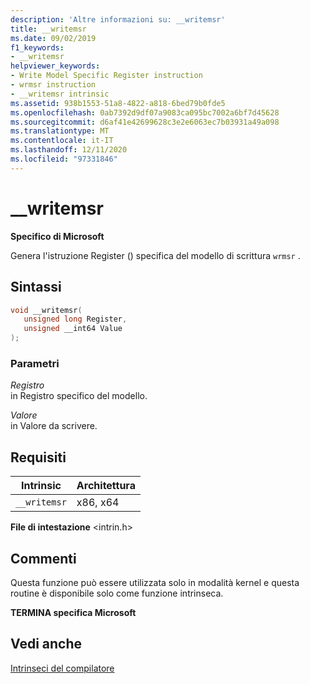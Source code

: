 ```yaml
---
description: 'Altre informazioni su: __writemsr'
title: __writemsr
ms.date: 09/02/2019
f1_keywords:
- __writemsr
helpviewer_keywords:
- Write Model Specific Register instruction
- wrmsr instruction
- __writemsr intrinsic
ms.assetid: 938b1553-51a8-4822-a818-6bed79b0fde5
ms.openlocfilehash: 0ab7392d9df07a9083ca095bc7002a6bf7d45628
ms.sourcegitcommit: d6af41e42699628c3e2e6063ec7b03931a49a098
ms.translationtype: MT
ms.contentlocale: it-IT
ms.lasthandoff: 12/11/2020
ms.locfileid: "97331846"
---
```

# <a name="__writemsr"></a>__writemsr

**Specifico di Microsoft**

Genera l'istruzione Register () specifica del modello di scrittura `wrmsr` .

## <a name="syntax"></a>Sintassi

```C
void __writemsr(
   unsigned long Register,
   unsigned __int64 Value
);
```

### <a name="parameters"></a>Parametri

*Registro*\
in Registro specifico del modello.

*Valore*\
in Valore da scrivere.

## <a name="requirements"></a>Requisiti

|Intrinsic|Architettura|
|---------------|------------------|
|`__writemsr`|x86, x64|

**File di intestazione** \<intrin.h>

## <a name="remarks"></a>Commenti

Questa funzione può essere utilizzata solo in modalità kernel e questa routine è disponibile solo come funzione intrinseca.

**TERMINA specifica Microsoft**

## <a name="see-also"></a>Vedi anche

[Intrinseci del compilatore](../intrinsics/compiler-intrinsics.md)
